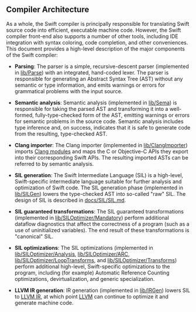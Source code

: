 
## Compiler Architecture

As a whole, the Swift compiler is principally responsible for
translating Swift source code into efficient, executable machine
code. However, the Swift compiler front-end also supports a number of
other tools, including IDE integration with syntax coloring, code
completion, and other conveniences. This document provides a
high-level description of the major components of the Swift compiler:

* **Parsing**: The parser is a simple, recursive-descent parser
  (implemented in
  [lib/Parse](https://github.com/swiftlang/swift/tree/main/lib/Parse))
  with an integrated, hand-coded lexer. The parser is responsible for
  generating an Abstract Syntax Tree (AST) without any semantic or
  type information, and emits warnings or errors for grammatical problems
  with the input source.

* **Semantic analysis**: Semantic analysis (implemented in
  [lib/Sema](https://github.com/swiftlang/swift/tree/main/lib/Sema)) is
  responsible for taking the parsed AST and transforming it into a
  well-formed, fully-type-checked form of the AST, emitting warnings
  or errors for semantic problems in the source code. Semantic
  analysis includes type inference and, on success, indicates that it
  is safe to generate code from the resulting, type-checked AST.

* **Clang importer**: The Clang importer (implemented in
  [lib/ClangImporter](https://github.com/swiftlang/swift/tree/main/lib/ClangImporter))
  imports [Clang modules](http://clang.llvm.org/docs/Modules.html) and
  maps the C or Objective-C APIs they export into their corresponding
  Swift APIs. The resulting imported ASTs can be referred to by semantic analysis.

* **SIL generation**: The Swift Intermediate Language (SIL) is a
  high-level, Swift-specific intermediate language suitable for
  further analysis and optimization of Swift code. The SIL generation
  phase (implemented in
  [lib/SILGen](https://github.com/swiftlang/swift/tree/main/lib/SILGen))
  lowers the type-checked AST into so-called "raw" SIL.  The design of
  SIL is described in
  [docs/SIL/SIL.md](https://github.com/swiftlang/swift/blob/main/docs/SIL/SIL.md).

* **SIL guaranteed transformations**: The SIL guaranteed
    transformations (implemented in
    [lib/SILOptimizer/Mandatory](https://github.com/swiftlang/swift/tree/main/lib/SILOptimizer/Mandatory))
    perform additional dataflow diagnostics that
    affect the correctness of a program (such as a use of
    uninitialized variables). The end result of these transformations
    is "canonical" SIL.

* **SIL optimizations**: The SIL optimizations (implemented in
    [lib/SILOptimizer/Analysis](https://github.com/swiftlang/swift/tree/main/lib/SILOptimizer/Analysis),
    [lib/SILOptimizer/ARC](https://github.com/swiftlang/swift/tree/main/lib/SILOptimizer/ARC),
    [lib/SILOptimizer/LoopTransforms](https://github.com/swiftlang/swift/tree/main/lib/SILOptimizer/LoopTransforms), and
    [lib/SILOptimizer/Transforms](https://github.com/swiftlang/swift/tree/main/lib/SILOptimizer/Transforms))
    perform additional high-level, Swift-specific optimizations to the
    program, including (for example) Automatic Reference Counting
    optimizations, devirtualization, and generic specialization.

* **LLVM IR generation**: IR generation (implemented in
    [lib/IRGen](https://github.com/swiftlang/swift/tree/main/lib/IRGen))
    lowers SIL to [LLVM IR](http://llvm.org/docs/LangRef.html), at
    which point [LLVM](http://llvm.org) can continue to optimize it
    and generate machine code.
